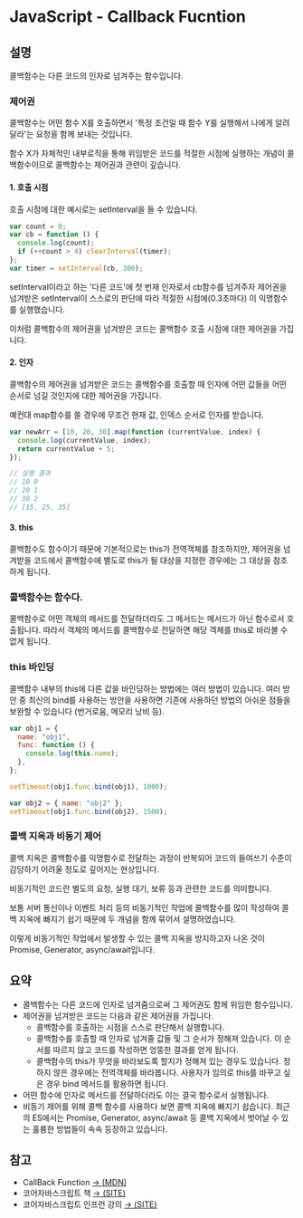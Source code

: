 # JavaScript - Callback Fucntion

## 설명

콜백함수는 다른 코드의 인자로 넘겨주는 함수입니다.

### 제어권

콜백함수는 어떤 함수 X를 호출하면서 '특정 조건일 때 함수 Y를 실행해서 나에게 알려달라'는 요청을 함께 보내는 것입니다.

함수 X가 자체적인 내부로직을 통해 위임받은 코드를 적절한 시점에 실행하는 개념이 콜백함수이므로 콜백함수는 제어권과 관련이 깊습니다.

#### 1. 호출 시점

호출 시점에 대한 예시로는 setInterval을 들 수 있습니다.

```jsx
var count = 0;
var cb = function () {
  console.log(count);
  if (++count > 4) clearInterval(timer);
};
var timer = setInterval(cb, 300);
```

setInterval이라고 하는 '다른 코드'에 첫 번재 인자로서 cb함수를 넘겨주자 제어권을 넘겨받은 setInterval이 스스로의 판단에 따라 적절한 시점에(0.3초마다) 이 익명함수를 실행했습니다.

이처럼 콜백함수의 제어권을 넘겨받은 코드는 콜백함수 호출 시점에 대한 제어권을 가집니다.

#### 2. 인자

콜백함수의 제어권을 넘겨받은 코드는 콜백함수를 호출할 때 인자에 어떤 값들을 어떤 순서로 넘길 것인지에 대한 제어권을 가집니다.

예컨대 map함수를 쓸 경우에 무조건 현재 값, 인덱스 순서로 인자를 받습니다.

```jsx
var newArr = [10, 20, 30].map(function (currentValue, index) {
  console.log(currentValue, index);
  return currentValue + 5;
});

// 실행 결과
// 10 0
// 20 1
// 30 2
// [15, 25, 35]
```

#### 3. this

콜백함수도 함수이기 때문에 기본적으로는 this가 전역객체를 참조하지만, 제어권을 넘겨받을 코드에서 콜백함수에 별도로 this가 될 대상을 지정한 경우에는 그 대상을 참조하게 됩니다.

### 콜백함수는 함수다.

콜백함수로 어떤 객체의 메서드를 전달하더라도 그 메서드는 메서드가 아닌 함수로서 호출됩니다.
따라서 객체의 메서드를 콜백함수로 전달하면 해당 객체를 this로 바라볼 수 없게 됩니다.

### this 바인딩

콜백함수 내부의 this에 다른 값을 바인딩하는 방법에는 여러 방법이 있습니다.
여러 방안 중 최신의 bind를 사용하는 방안을 사용하면 기존에 사용하던 방법의 아쉬운 점들을 보완할 수 있습니다 (번거로움, 메모리 낭비 등).

```jsx
var obj1 = {
  name: "obj1",
  func: function () {
    console.log(this.name);
  },
};

setTimeout(obj1.func.bind(obj1), 1000);

var obj2 = { name: "obj2" };
setTimeout(obj1.func.bind(obj2), 1500);
```

### 콜백 지옥과 비동기 제어

콜백 지옥은 콜백함수를 익명함수로 전달하는 과정이 반복되어 코드의 들여쓰기 수준이 감당하기 어려울 정도로 깊어지는 현상입니다.

비동기적인 코드란 별도의 요청, 실행 대기, 보류 등과 관련한 코드를 의미합니다.

보통 서버 통신이나 이벤트 처리 등의 비동기적인 작업에 콜백함수를 많이 작성하여 콜백 지옥에 빠지기 쉽기 때문에 두 개념을 함께 묶어서 설명하였습니다.

이렇게 비동기적인 작업에서 발생할 수 있는 콜백 지옥을 방지하고자 나온 것이 Promise, Generator, async/await입니다.

## 요약

- 콜백함수는 다른 코드에 인자로 넘겨줌으로써 그 제어권도 함께 위임한 함수입니다.
- 제어권을 넘겨받은 코드는 다음과 같은 제어권을 가집니다.
  - 콜백함수를 호출하는 시점을 스스로 판단해서 실행합니다.
  - 콜백함수를 호출할 때 인자로 넘겨줄 값들 및 그 순서가 정해져 있습니다. 이 순서를 따르지 않고 코드를 작성하면 엉뚱한 결과를 얻게 됩니다.
  - 콜백함수의 this가 무엇을 바라보도록 할지가 정해져 있는 경우도 있습니다. 정하지 않은 경우에는 전역객체를 바라봅니다. 사용자가 임의로 this를 바꾸고 싶은 경우 bind 메서드를 활용하면 됩니다.
- 어떤 함수에 인자로 메서드를 전달하더라도 이는 결국 함수로서 실행됩니다.
- 비동기 제어를 위해 콜백 함수를 사용하다 보면 콜백 지옥에 빠지기 쉽습니다. 최근의 ES에서는 Promise, Generator, async/await 등 콜백 지옥에서 벗어날 수 있는 훌륭한 방법들이 속속 등장하고 있습니다.

## 참고

- CallBack Function [→ (MDN)](https://developer.mozilla.org/en-US/docs/Glossary/Callback_function)
- 코어자바스크립트 책 [→ (SITE)](http://www.yes24.com/Product/Goods/78586788)
- 코어자바스크립트 인프런 강의 [→ (SITE)](https://www.inflearn.com/course/%ED%95%B5%EC%8B%AC%EA%B0%9C%EB%85%90-javascript-flow/dashboard)
